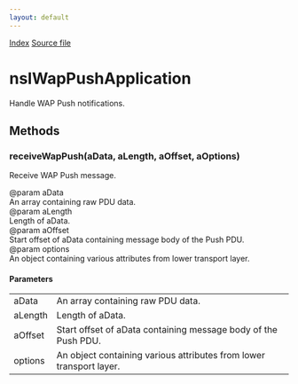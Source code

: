 ```yaml
---
layout: default
---
```

<div id='links'><a href="../index.html">Index</a>
<a href="http://dxr.mozilla.org/mozilla-central/source/dom/mobilemessage/interfaces/nsIWapPushApplication.idl">Source file</a>
</div>

# nsIWapPushApplication #
  
Handle WAP Push notifications.  
  

## Methods ##

### receiveWapPush(aData, aLength, aOffset, aOptions) ###
  
Receive WAP Push message.  
  
@param aData  
       An array containing raw PDU data.  
@param aLength  
       Length of aData.  
@param aOffset  
       Start offset of aData containing message body of the Push PDU.  
@param options  
       An object containing various attributes from lower transport layer.  
  

#### Parameters ####

<table>

<tr>
<td>aData</td>
<td>       An array containing raw PDU data.  
</td>
</tr>

<tr>
<td>aLength</td>
<td>       Length of aData.  
</td>
</tr>

<tr>
<td>aOffset</td>
<td>       Start offset of aData containing message body of the Push PDU.  
</td>
</tr>

<tr>
<td>options</td>
<td>       An object containing various attributes from lower transport layer.  
</td>
</tr>

</table>
